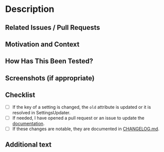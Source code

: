 # Description

<!---
  We squash and merge pull requests,
  so the title of the PR will be the title of the merge commit
  -->

<!--- Please follow https://www.conventionalcommits.org/ in the title --->

<!--- Describe your changes in detail -->

## Related Issues / Pull Requests

<!--- If your PR fixes/resolves one or more issues, or is related to
    another PR, link to them here. -->

<!-- markdownlint-disable-next-line MD013 -->
<!--- See: https://docs.github.com/en/free-pro-team@latest/github/managing-your-work-on-github/linking-a-pull-request-to-an-issue#linking-a-pull-request-to-an-issue-using-a-keyword --->

## Motivation and Context

<!--- Why is this change required? What problem does it solve? -->

## How Has This Been Tested?

<!--- Tested on which OS(s)? Tested on light/dark system theme? -->

## Screenshots (if appropriate)

## Checklist

<!--- Go over all the following points, and put an `x` in all
     the boxes that apply. -->

<!--- You can open a pull request before all these are done, but
     they should be done before getting merged. -->

- [ ] If the key of a setting is changed, the `old` attribute is updated or
      it is resolved in SettingsUpdater.
- [ ] If needed, I have opened a pull request or an issue to update the
      [documentation](http://jmuelbert.github.io/jm-python-template/).
- [ ] If these changes are notable, they are documented in
      [CHANGELOG.md](https://github.com/jmuelbert/jm-python-template/blob/main/CHANGELOG.md).

## Additional text

<!--- Anything else you want to say. For example, mention
 the translators if the translations need to be updated. --->

